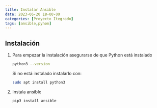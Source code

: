 ```yaml
---
title: Instalar Ansible
date: 2023-06-20 18-00-00
categories: [Proyecto Itegrado]
tags: [ansible,pyhon]
---
```


## Instalación

1. Para empezar la instalación asegurarse de que Python está instalado

    ```bash
    python3 --version
    ```

    Si no está instalado instalarlo con:

    ```bash
    sudo apt install python3
    ```

2. Instala ansible

    ```bash
    pip3 install ansible
    ```
